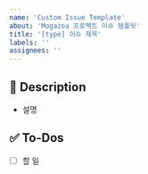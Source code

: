 ```yaml
---
name: 'Custom Issue Template'
about: 'Mogazoa 프로젝트 이슈 템플릿'
title: '[type] 이슈 제목'
labels: ''
assignees: ''
---
```


## 📝 Description

- 설명

## ✅ To-Dos

- [ ] 할 일
